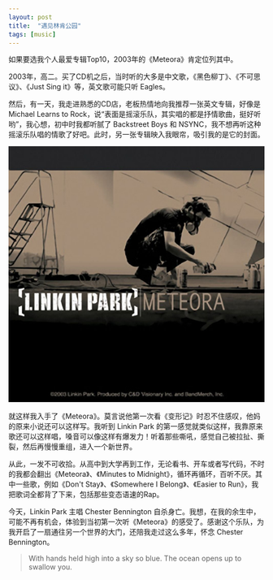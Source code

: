```yaml
---
layout: post
title:  "遇见林肯公园"
tags: [music]
---
```


如果要选我个人最爱专辑Top10，2003年的《Meteora》肯定位列其中。

2003年，高二。买了CD机之后，当时听的大多是中文歌，《黑色柳丁》、《不可思议》、《Just Sing it》等，英文歌可能只听 Eagles。

然后，有一天，我走进熟悉的CD店，老板热情地向我推荐一张英文专辑，好像是 Michael Learns to Rock，说“表面是摇滚乐队，其实唱的都是抒情歌曲，挺好听哟”，我心想，初中时我都听腻了 Backstreet Boys 和 NSYNC，我不想再听这种摇滚乐队唱的情歌了好吧。此时，另一张专辑映入我眼帘，吸引我的是它的封面。

![](/images/blog/linkin-park-meteora.jpg)

就这样我入手了《Meteora》。莫言说他第一次看《变形记》时忍不住感叹，他妈的原来小说还可以这样写。我听到 Linkin Park 的第一感觉就类似这样，我靠原来歌还可以这样唱，嗓音可以像这样有爆发力！听着那些嘶吼，感觉自己被拉扯、撕裂，然后再慢慢重组，进入一个新世界。

从此，一发不可收拾。从高中到大学再到工作，无论看书、开车或者写代码，不时的我都会翻出《Meteora》、《Minutes to Midnight》，循环再循环，百听不厌。其中一些歌，例如《Don't Stay》、《Somewhere I Belong》、《Easier to Run》，我把歌词全都背了下来，包括那些变态语速的Rap。

今天，Linkin Park 主唱 Chester Bennington 自杀身亡。我想，在我的余生中，可能不再有机会，体验到当初第一次听《Meteora》的感受了。感谢这个乐队，为我开启了一扇通往另一个世界的大门，还陪我走过这么多年，怀念 Chester Bennington。

> With hands held high into a sky so blue.
> The ocean opens up to swallow you.